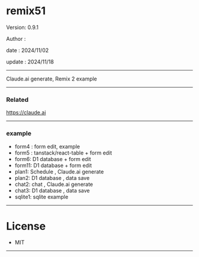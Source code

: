 # remix51

 Version: 0.9.1

 Author :

 date :  2024/11/02

 update  : 2024/11/18 

***

Claude.ai generate, Remix 2 example

***
### Related

https://claude.ai

***
### example

* form4 : form edit, example
* form5 : tanstack/react-table + form edit
* form6: D1 database + form edit
* form11: D1 database + form edit
* plan1: Schedule , Claude.ai generate
* plan2: D1 database , data save
* chat2: chat , Claude.ai generate
* chat3: D1 database , data save
* sqlite1: sqlite example

***
# License

* MIT
***